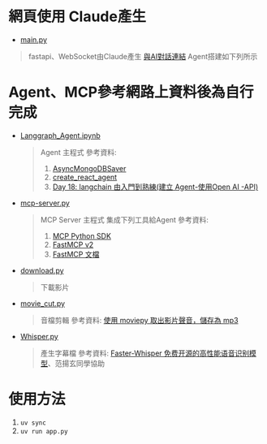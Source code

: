 # 網頁使用 Claude產生 
* [main.py](https://github.com/liu99002/_ml/blob/main/hw/fin/main.py)
> fastapi、WebSocket由Claude產生
>[與AI對話連結](https://www.perplexity.ai/search/zhe-shi-wo-kai-fa-de-yi-ge-ji-PNdI35jdTeSgrDWppyL_GA)
> Agent搭建如下列所示

# Agent、MCP參考網路上資料後為自行完成
* [Langgraph_Agent.ipynb](https://github.com/liu99002/_ml/blob/main/hw/fin/Langgraph_Agent.ipynb)
    > Agent 主程式
    > 參考資料: 
    > 1. [AsyncMongoDBSaver](https://langchain-mongodb.readthedocs.io/en/latest/langgraph_checkpoint_mongodb/aio/langgraph.checkpoint.mongodb.aio.AsyncMongoDBSaver.html#langgraph.checkpoint.mongodb.aio.AsyncMongoDBSaver)
    > 2. [create_react_agent](https://langchain-ai.github.io/langgraph/agents/agents/#1-install-dependencies)
    > 3. [Day 18: langchain 由入門到熟練(建立 Agent-使用Open AI -API)](https://ithelp.ithome.com.tw/articles/10345369)

* [mcp-server.py](https://github.com/liu99002/_ml/blob/main/hw/fin/mcp-server.py)
    > MCP Server 主程式
    > 集成下列工具給Agent
    > 參考資料: 
    > 1. [MCP Python SDK](https://github.com/modelcontextprotocol/python-sdk)
    > 2. [FastMCP v2](https://github.com/jlowin/fastmcp)
    > 3. [FastMCP 文檔](https://gofastmcp.com/getting-started/welcome)


* [download.py](https://github.com/liu99002/_ml/blob/main/hw/fin/download.py)
    >下載影片

* [movie_cut.py](https://github.com/liu99002/_ml/blob/main/hw/fin/movie_cut.py)
    > 音檔剪輯
    > 參考資料: [使用 moviepy 取出影片聲音，儲存為 mp3](https://steam.oxxostudio.tw/category/python/example/video-audio.html)

* [Whisper.py](https://github.com/liu99002/_ml/blob/main/hw/fin/Whisper.py)
    > 產生字幕檔
    > 參考資料: [Faster-Whisper 免费开源的高性能语音识别模型](https://techdiylife.github.io/blog/blog.html?category1=c02&blogid=0021)、范揚玄同學協助

# 使用方法
1. `uv sync` 
2. `uv run app.py`


